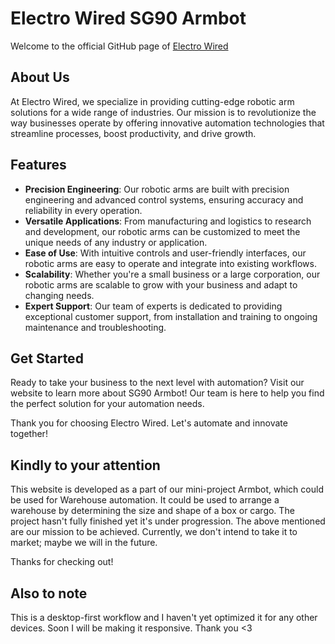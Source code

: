 # Electro Wired SG90 Armbot

Welcome to the official GitHub page of [Electro Wired](https://sayeedmunees.github.io/electro-wired/) 
## About Us

At Electro Wired, we specialize in providing cutting-edge robotic arm solutions for a wide range of industries. Our mission is to revolutionize the way businesses operate by offering innovative automation technologies that streamline processes, boost productivity, and drive growth.

## Features

- **Precision Engineering**: Our robotic arms are built with precision engineering and advanced control systems, ensuring accuracy and reliability in every operation.
- **Versatile Applications**: From manufacturing and logistics to research and development, our robotic arms can be customized to meet the unique needs of any industry or application.
- **Ease of Use**: With intuitive controls and user-friendly interfaces, our robotic arms are easy to operate and integrate into existing workflows.
- **Scalability**: Whether you're a small business or a large corporation, our robotic arms are scalable to grow with your business and adapt to changing needs.
- **Expert Support**: Our team of experts is dedicated to providing exceptional customer support, from installation and training to ongoing maintenance and troubleshooting.

## Get Started

Ready to take your business to the next level with automation? Visit our website to learn more about SG90 Armbot! Our team is here to help you find the perfect solution for your automation needs.

Thank you for choosing Electro Wired. Let's automate and innovate together!

## Kindly to your attention

This website is developed as a part of our mini-project Armbot, which could be used for Warehouse automation. It could be used to arrange a warehouse by determining the size and shape of a box or cargo. The project hasn't fully finished yet it's under progression. 
The above mentioned are our mission to be achieved. Currently, we don't intend to take it to market; maybe we will in the future. 

Thanks for checking out!

## Also to note
This is a desktop-first workflow and I haven't yet optimized it for any other devices. Soon I will be making it responsive.
Thank you <3
